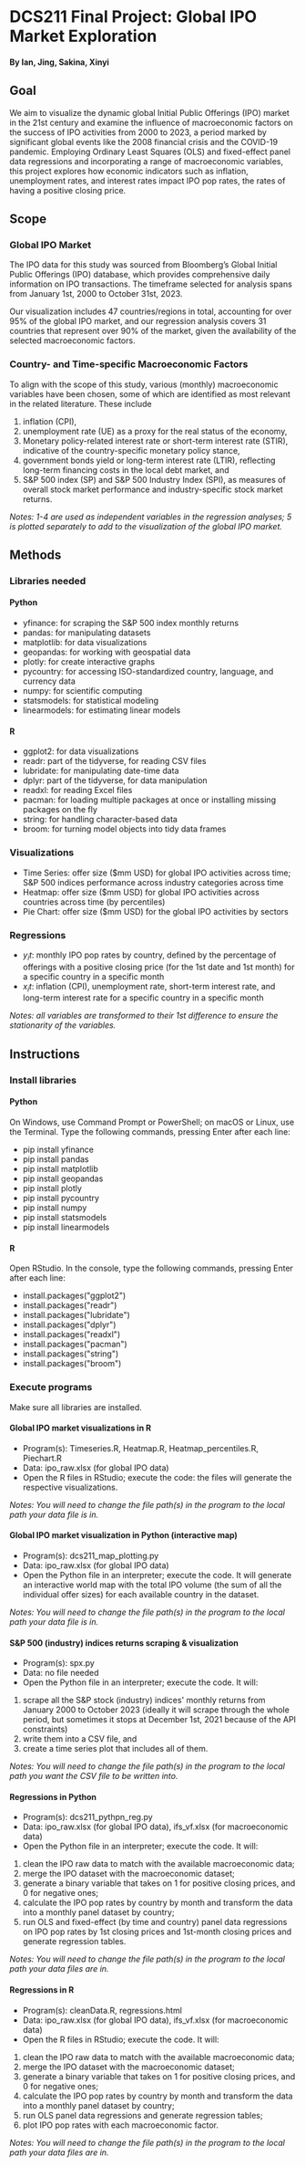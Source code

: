 # DCS211 Final Project: Global IPO Market Exploration
#### By Ian, Jing, Sakina, Xinyi

## Goal 
We aim to visualize the dynamic global Initial Public Offerings (IPO) market in the 21st century and examine the influence of macroeconomic factors on the success of IPO activities from 2000 to 2023, a period marked by significant global events like the 2008 financial crisis and the COVID-19 pandemic. Employing Ordinary Least Squares (OLS) and fixed-effect panel data regressions and incorporating a range of macroeconomic variables, this project explores how economic indicators such as inflation, unemployment rates, and interest rates impact IPO pop rates, the rates of having a positive closing price. 

## Scope
### Global IPO Market
The IPO data for this study was sourced from Bloomberg’s Global Initial Public Offerings (IPO) database, which provides comprehensive daily information on IPO transactions. The timeframe selected for analysis spans from January 1st, 2000 to October 31st, 2023. 

Our visualization includes 47 countries/regions in total, accounting for over 95% of the global IPO market, and our regression analysis covers 31 countries that represent over 90% of the market, given the availability of the selected macroeconomic factors. 

### Country- and Time-specific Macroeconomic Factors
To align with the scope of this study, various (monthly) macroeconomic variables have been chosen, some of which are identified as most relevant in the related literature. These include 
1. inflation (CPI),
2. unemployment rate (UE) as a proxy for the real status of the economy,
3. Monetary policy-related interest rate or short-term interest rate (STIR), indicative of the country-specific monetary policy stance, 
4. government bonds yield or long-term interest rate (LTIR), reflecting long-term financing costs in the local debt market, and
5. S&P 500 index (SP) and S&P 500 Industry Index (SPI), as measures of overall stock market performance and industry-specific stock market returns.

*Notes: 1-4 are used as independent variables in the regression analyses; 5 is plotted separately to add to the visualization of the global IPO market.*

## Methods 
### Libraries needed
#### Python
- yfinance: for scraping the S&P 500 index monthly returns
- pandas: for manipulating datasets
- matplotlib: for data visualizations
- geopandas: for working with geospatial data
- plotly: for create interactive graphs 
- pycountry: for accessing ISO-standardized country, language, and currency data
- numpy: for scientific computing 
- statsmodels: for statistical modeling
- linearmodels: for estimating linear models
#### R
- ggplot2: for data visualizations
- readr: part of the tidyverse, for reading CSV files
- lubridate: for manipulating date-time data
- dplyr: part of the tidyverse, for data manipulation
- readxl: for reading Excel files
- pacman: for loading multiple packages at once or installing missing packages on the fly
- string: for handling character-based data
- broom: for turning model objects into tidy data frames

### Visualizations
- Time Series: offer size ($mm USD) for global IPO activities across time; S&P 500 indices performance across industry categories across time
- Heatmap: offer size ($mm USD) for global IPO activities across countries across time (by percentiles)
- Pie Chart: offer size ($mm USD) for the global IPO activities by sectors

### Regressions
- $y_it$: monthly IPO pop rates by country, defined by the percentage of offerings with a positive closing price (for the 1st date and 1st month) for a specific country in a specific month
- $x_it$: inflation (CPI), unemployment rate, short-term interest rate, and long-term interest rate for a specific country in a specific month

*Notes: all variables are transformed to their 1st difference to ensure the stationarity of the variables.*

## Instructions

### Install libraries
#### Python
On Windows, use Command Prompt or PowerShell; on macOS or Linux, use the Terminal. Type the following commands, pressing Enter after each line:
- pip install yfinance
- pip install pandas
- pip install matplotlib
- pip install geopandas
- pip install plotly
- pip install pycountry
- pip install numpy
- pip install statsmodels
- pip install linearmodels

#### R
Open RStudio. In the console, type the following commands, pressing Enter after each line:
- install.packages("ggplot2")
- install.packages("readr")
- install.packages("lubridate")
- install.packages("dplyr")
- install.packages("readxl")
- install.packages("pacman")
- install.packages("string")
- install.packages("broom")

### Execute programs
Make sure all libraries are installed.

#### Global IPO market visualizations in R
- Program(s): Timeseries.R, Heatmap.R, Heatmap_percentiles.R, Piechart.R
- Data: ipo_raw.xlsx (for global IPO data)
- Open the R files in RStudio; execute the code: the files will generate the respective visualizations.

*Notes: You will need to change the file path(s) in the program to the local path your data file is in.*

#### Global IPO market visualization in Python (interactive map)
- Program(s): dcs211_map_plotting.py
- Data: ipo_raw.xlsx (for global IPO data)
- Open the Python file in an interpreter; execute the code. It will generate an interactive world map with the total IPO volume (the sum of all the individual offer sizes) for each available country in the dataset. 

*Notes: You will need to change the file path(s) in the program to the local path your data file is in.*

#### S&P 500 (industry) indices returns scraping & visualization
- Program(s): spx.py
- Data: no file needed
- Open the Python file in an interpreter; execute the code. It will:
1. scrape all the S&P stock (industry) indices' monthly returns from January 2000 to October 2023 (ideally it will scrape through the whole period, but sometimes it stops at December 1st, 2021 because of the API constraints)
2. write them into a CSV file, and
3. create a time series plot that includes all of them.

*Notes: You will need to change the file path(s) in the program to the local path you want the CSV file to be written into.*

#### Regressions in Python
- Program(s): dcs211_pythpn_reg.py
- Data: ipo_raw.xlsx (for global IPO data), ifs_vf.xlsx (for macroeconomic data)
- Open the Python file in an interpreter; execute the code. It will:
1. clean the IPO raw data to match with the available macroeconomic data;
2. merge the IPO dataset with the macroeconomic dataset;
3. generate a binary variable that takes on 1 for positive closing prices, and 0 for negative ones;
4. calculate the IPO pop rates by country by month and transform the data into a monthly panel dataset by country;
5. run OLS and fixed-effect (by time and country) panel data regressions on IPO pop rates by 1st closing prices and 1st-month closing prices and generate regression tables.

*Notes: You will need to change the file path(s) in the program to the local path your data files are in.*

#### Regressions in R
- Program(s): cleanData.R, regressions.html
- Data: ipo_raw.xlsx (for global IPO data), ifs_vf.xlsx (for macroeconomic data)
- Open the R files in RStudio; execute the code. It will:
1. clean the IPO raw data to match with the available macroeconomic data;
2. merge the IPO dataset with the macroeconomic dataset;
3. generate a binary variable that takes on 1 for positive closing prices, and 0 for negative ones;
4. calculate the IPO pop rates by country by month and transform the data into a monthly panel dataset by country;
5. run OLS panel data regressions and generate regression tables;
6. plot IPO pop rates with each macroeconomic factor.

*Notes: You will need to change the file path(s) in the program to the local path your data files are in.*
